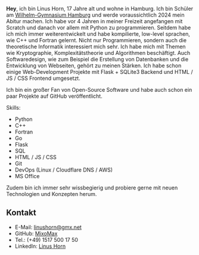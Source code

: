 

**Hey**, ich bin Linus Horn, 17 Jahre alt und wohne in Hamburg. Ich bin Schüler am [Wilhelm-Gymnasium Hamburg](https://www.wilhelm-gymnasium.de/) und werde voraussichtlich 2024 mein Abitur machen. Ich habe vor 4 Jahren in meiner Freizeit angefangen mit Scratch und danach vor allem mit Python zu programmieren. Seitdem habe ich mich immer weiterentwickelt und habe kompilierte, low-level sprachen, wie C++ und Fortran gelernt. Nicht nur Programmieren, sondern auch die theoretische Informatik interessiert mich sehr. Ich habe mich mit Themen wie Kryptographie, Komplexitätstheorie und Algorithmen beschäftigt. Auch Softwaredesign, wie zum Beispiel die Erstellung von Datenbanken und die Entwicklung von Webseiten, gehört zu meinen Stärken. Ich habe schon einige Web-Development Projekte mit Flask + SQLite3 Backend und HTML / JS / CSS Frontend umgesetzt.

Ich bin ein großer Fan von Open-Source Software und habe auch schon ein paar Projekte auf GitHub veröffentlicht.

Skills:

- Python
- C++
- Fortran
- Go
- Flask
- SQL
- HTML / JS / CSS
- Git
- DevOps (Linux / Cloudflare DNS / AWS)
- MS Office

Zudem bin ich immer sehr wissbegierig und probiere gerne mit neuen Technologien und Konzepten herum.

## Kontakt
- E-Mail: [linushorn@gmx.net](mailto:linushorn@gmx.net)
- GitHub: [MixoMax](https://www.github.com/MixoMax)
- Tel.: (+49) 1517 500 17 50
- LinkedIn: [Linus Horn](https://www.linkedin.com/in/linus-horn-374bb323a/)
